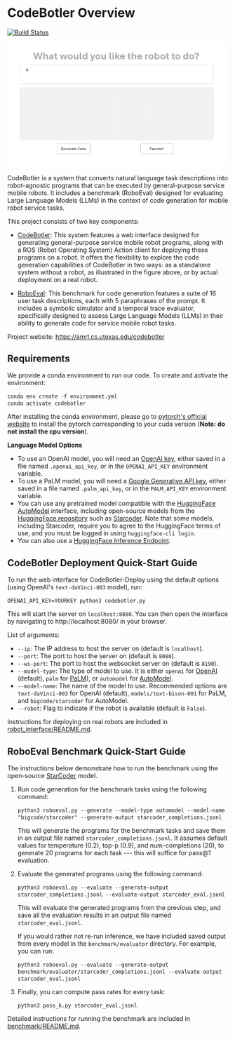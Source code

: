 # CodeBotler Overview

[![Build Status](https://github.com/ut-amrl/robot_commands/actions/workflows/buildTest.yml/badge.svg)](https://github.com/ut-amrl/robot_commands/actions)

![CodeBotler Web Interface](docs/assets/images/et_gif.gif)

CodeBotler is a system that converts natural language task descriptions into robot-agnostic programs that can be executed by general-purpose service mobile robots. It includes a benchmark (RoboEval) designed for evaluating Large Language Models (LLMs) in the context of code generation for mobile robot service tasks.

This project consists of two key components:
* [CodeBotler](#codebotler-deploy-quick-start-guide): This system features a web interface designed for generating general-purpose service mobile robot programs, along with a ROS (Robot Operating System) Action client for deploying these programs on a robot. It offers the flexibility to explore the code generation capabilities of CodeBotler in two ways: as a standalone system without a robot, as illustrated in the figure above, or by actual deployment on a real robot.


* [RoboEval](#roboeval-benchmark-quick-start-guide): This benchmark for code generation features a suite of 16 user task descriptions, each with 5 paraphrases of the prompt. It includes a symbolic simulator and a temporal trace evaluator, specifically designed to assess Large Language Models (LLMs) in their ability to generate code for service mobile robot tasks.

Project website: https://amrl.cs.utexas.edu/codebotler

## Requirements

We provide a conda environment to run our code. To create and activate the environment:
```shell
conda env create -f environment.yml
conda activate codebotler
```
After installing the conda environment, please go to [pytorch's official website](https://pytorch.org/get-started/locally/) to install the pytorch corresponding to your cuda version (**Note: do not install the cpu version**). 

**Language Model Options**
* To use an OpenAI model, you will need an [OpenAI key](https://platform.openai.com/account/api-keys), either saved in a file named `.openai_api_key`, or in the `OPENAI_API_KEY` environment variable.
* To use a PaLM model, you will need a [Google Generative API key](https://developers.generativeai.google/tutorials/setup), either saved in a file named `.palm_api_key`, or in the `PALM_API_KEY` environment variable.
* You can use any pretrained model compatible with the [HuggingFace AutoModel](https://huggingface.co/transformers/v3.5.1/model_doc/auto.html#automodelforcausallm) interface, including open-source models from the [HuggingFace repository](https://huggingface.co/models) such as [Starcoder](https://huggingface.co/bigcode/starcoder). Note that some models, including Starcoder, require you to agree to the HuggingFace terms of use, and you must be logged in using `huggingface-cli login`.
* You can also use a [HuggingFace Inference Endpoint](https://huggingface.co/docs/inference-endpoints/index).


## CodeBotler Deployment Quick-Start Guide

To run the web interface for CodeBotler-Deploy using the default options (using OpenAI's
`text-daVinci-003` model), run:
```shell
OPENAI_API_KEY=YOURKEY python3 codebotler.py
```
This will start the server on `localhost:8080`. You can then open the interface
by navigating to http://localhost:8080/ in your browser.

List of arguments:
* `--ip`: The IP address to host the server on (default is `localhost`).
* `--port`: The port to host the server on (default is `8080`).
* `--ws-port`: The port to host the websocket server on (default is `8190`).
* `--model-type`: The type of model to use. It is either `openai` for [OpenAI](https://platform.openai.com) (default),
  `palm` for [PaLM](https://developers.generativeai.google/)), or `automodel`
  for
  [AutoModel](https://huggingface.co/transformers/model_doc/auto.html#automodel).
* `--model-name`: The name of the model to use. Recommended options are
  `text-daVinci-003` for OpenAI (default), `models/text-bison-001` for PaLM, and
  `bigcode/starcoder` for AutoModel.
* `--robot`: Flag to indicate if the robot is available (default is `False`).

Instructions for deploying on real robots are included in [robot_interface/README.md](robot_interface/README.md).

## RoboEval Benchmark Quick-Start Guide

The instructions below demonstrate how to run the benchmark using the open-source [StarCoder](https://huggingface.co/bigcode/starcoder) model.

1. Run code generation for the benchmark tasks using the following command:
    ```shell
    python3 roboeval.py --generate --model-type automodel --model-name "bigcode/starcoder" --generate-output starcoder_completions.jsonl
    ```
    This will generate the programs for the benchmark tasks and save them in
    an output file named `starcoder_completions.jsonl`. It assumes default values
    for temperature (0.2), top-p (0.9), and num-completions (20), to generate 20
    programs for each task --- this will suffice for pass@1 evaluation.
2. Evaluate the generated programs using the following command:
    ```shell
    python3 roboeval.py --evaluate --generate-output starcoder_completions.jsonl --evaluate-output starcoder_eval.jsonl
    ```
    This will evaluate the generated programs from the previous step, and save
    all the evaluation results in an output file named `starcoder_eval.jsonl`.


    If you would rather not re-run inference, we have included saved output from every model in the `benchmark/evaluator` directory.
    For example, you can run:

    ```shell
    python3 roboeval.py --evaluate --generate-output benchmark/evaluator/starcoder_completions.jsonl --evaluate-output starcoder_eval.jsonl
    ```
3. Finally, you can compute pass rates for every task:
    ```shell
    python3 pass_k.py starcoder_eval.jsonl
    ```

Detailed instructions for running the benchmark are included in
[benchmark/README.md](benchmark/README.md).
